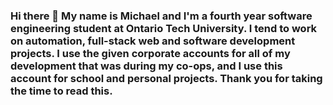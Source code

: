 ### Hi there 👋 My name is Michael and I'm a fourth year software engineering student at Ontario Tech University. I tend to work on automation, full-stack web and software development projects. I use the given corporate accounts for all of my development that was during my co-ops, and I use this account for school and personal projects. Thank you for taking the time to read this.

<!--
**michaelm6453/michaelm6453** is a ✨ _special_ ✨ repository because its `README.md` (this file) appears on your GitHub profile.

Here are some ideas to get you started:

- 🔭 I’m currently working on ...
- 🌱 I’m currently learning ...
- 👯 I’m looking to collaborate on ...
- 🤔 I’m looking for help with ...
- 💬 Ask me about ...
- 📫 How to reach me: ...
- 😄 Pronouns: ...
- ⚡ Fun fact: ...
-->
